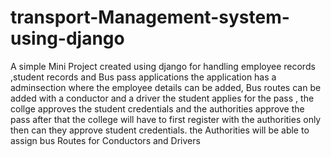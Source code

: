# transport-Management-system-using-django
A simple Mini Project created using django for handling employee records ,student records and Bus pass applications
the application has a adminsection where the employee details can be added,
Bus routes can be added with a conductor and a driver
the student applies for the pass , the collge approves the student credentials and the authorities approve the pass after that
the college will have to first register with the authorities only then can they approve student credentials.
the Authorities will be able to assign bus Routes for Conductors and Drivers
